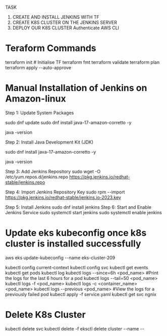 TASK
1. CREATE AND INSTALL JENKINS WITH TF
2. CREATE K8S CLUSTER ON THE JENKINS SERVER
3. DEPLOY OUR K8S CLUSTER
Authenticate AWS CLI 
# Teraform Commands
terraform init # Initialise TF
terraform fmt
terraform validate
terraform plan
terraform apply --auto-approve

# Manual Installation of Jenkins on Amazon-linux
Step 1: Update System Packages

sudo dnf update
sudo dnf install java-17-amazon-corretto -y

java -version

Step 2: Install Java Development Kit (JDK)

sudo dnf install java-17-amazon-corretto -y

java -version

Step 3: Add Jenkins Repository
sudo wget -O /etc/yum.repos.d/jenkins.repo https://pkg.jenkins.io/redhat-stable/jenkins.repo

Step 4: Import Jenkins Repository Key
sudo rpm --import https://pkg.jenkins.io/redhat-stable/jenkins.io-2023.key

Step 5: Install Jenkins
sudo dnf install jenkins
Step 6: Start and Enable Jenkins Service
sudo systemctl start jenkins
sudo systemctl enable jenkins

# Update eks kubeconfig once k8s cluster is installed successfully
aws eks update-kubeconfig --name eks-cluster-209

kubectl config current-context
kubectl config svc
kubectl get events
kubectl get pods
kubectl log <podName>
kubectl logs --since=6h <pod_name> #Print the logs for the last 6 hours for a pod 
kubectl logs --tail=50 <pod_name>
kubectl logs -f <pod_name>
kubectl logs -c <container_name> <pod_name>
kubectl logs --previous <pod_name> #View the logs for a previously failed pod
kubectl apply -f service.yaml
kubectl get svc ngnix

# Delete K8s Cluster 
kubectl delete svc <serviceName>
kubectl delete -f <FileName>
eksctl delete cluster --name <ClusterName> --<regionName>